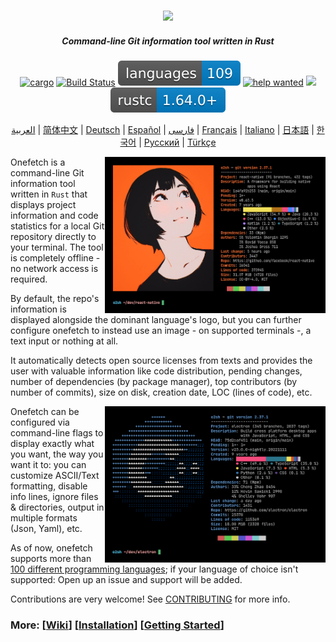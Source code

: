 <h3 align="center"><img src="assets/onefetch.svg" height="130px"></h3>

<h5 align="center">Command-line Git information tool written in Rust</h5>

<p align="center">
	<a href="https://crates.io/crates/onefetch"><img src="https://img.shields.io/crates/v/onefetch.svg" alt="cargo"></a>
	<a href="https://github.com/o2sh/onefetch/actions"><img src="https://github.com/o2sh/onefetch/workflows/CI/badge.svg" alt="Build Status"></a>
  <a href="https://onefetch.dev"><img src="assets/language-badge.svg"></a>
  <a href="https://github.com/o2sh/onefetch/issues?q=is%3Aissue+is%3Aopen+label%3A%22help+wanted%22"><img src="https://img.shields.io/github/issues/o2sh/onefetch/help%20wanted?color=green" alt="help wanted"></a>
	<a href="LICENSE.md"><img src="https://img.shields.io/badge/license-MIT-blue.svg"></a>
	<img src="assets/msrv-badge.svg">
</p>

<p align="center">
  <a href="docs/README.ar.md">العربية</a> |
  <a href="docs/README.cn.md">简体中文</a> |
  <a href="docs/README.de.md">Deutsch</a> |
  <a href="docs/README.es.md">Español</a> |
  <a href="docs/README.fa.md">فارسی</a> |
  <a href="docs/README.fr.md">Français</a> |
  <a href="docs/README.it.md">Italiano</a> |
  <a href="docs/README.ja.md">日本語</a> |
  <a href="docs/README.kr.md">한국어</a> |
  <a href="docs/README.ru.md">Русский</a> |
  <a href="docs/README.tr.md">Türkçe</a>
</p>

<img src="assets/screenshot-1.png" align="right" height="250px">

Onefetch is a command-line Git information tool written in `Rust` that displays project information and code statistics for a local Git repository directly to your terminal. The tool is completely offline - no network access is required.

By default, the repo's information is displayed alongside the dominant language's logo, but you can further configure onefetch to instead use an image - on supported terminals -, a text input or nothing at all.

It automatically detects open source licenses from texts and provides the user with valuable information like code distribution, pending changes, number of dependencies (by package manager), top contributors (by number of commits), size on disk, creation date, LOC (lines of code), etc.

<img src="assets/screenshot-2.png" align="right" height="250px">

Onefetch can be configured via command-line flags to display exactly what you want, the way you want it to: you can customize ASCII/Text formatting, disable info lines, ignore files & directories, output in multiple formats (Json, Yaml), etc.

As of now, onefetch supports more than [100 different programming languages](https://onefetch.dev); if your language of choice isn't supported: Open up an issue and support will be added.

Contributions are very welcome! See [CONTRIBUTING](CONTRIBUTING.md) for more info.

### More: \[[Wiki](https://github.com/o2sh/onefetch/wiki)\] \[[Installation](https://github.com/o2sh/onefetch/wiki/Installation)\] \[[Getting Started](https://github.com/o2sh/onefetch/wiki/getting-started)\]
